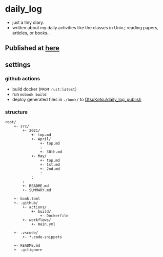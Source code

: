 # daily_log
- just a tiny diary. 
- written about my daily activities like the classes in Univ.; reading papers, articles, or books..

## **Published at** [**here**](https://otsukotsu.github.io/daily_log_publish/)


## settings
### **github actions**
- build docker (`FROM rust:latest`)
- run `mdbook build`
- deploy generated files in `./book/` to [OtsuKotsu/daily_log_publish](https://github.com/OtsuKotsu/daily_log_publish)

### **structure**
```
root/
    +- src/
        +- 2021/
            +- top.md
            +- April/
                +- top.md
                :
                +- 30th.md
            +- May/
                +- top.md
                +- 1st.md
                +- 2nd.md
                :
            :
        :
        +- README.md
        +- SUMMARY.md

    +- book.toml
    +- .github/
        +- actions/
            +- build/
                +- Dockerfile
        +- workflows/
            +- main.yml

    +- .vscode/
        +- *.code-snippets

    +- README.md
    +- .gitignore

```
